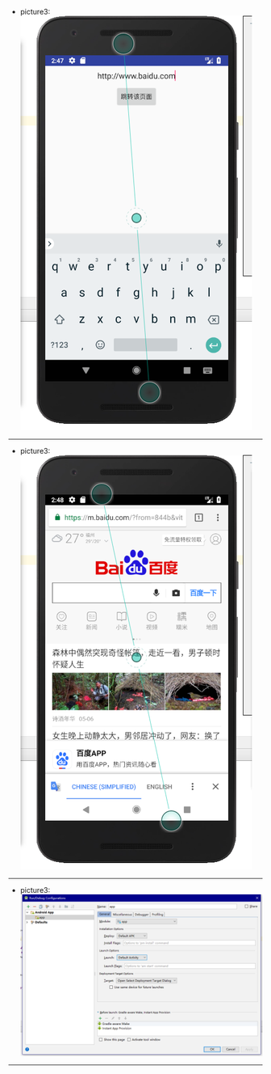 * picture3: ![image](https://github.com/dream2018seek/androidtest/blob/master/pictures/intent11.png)  
---------------------------------------------
* picture3: ![image](https://github.com/dream2018seek/androidtest/blob/master/pictures/intent12.png)  
---------------------------------------------
* picture3: ![image](https://github.com/dream2018seek/androidtest/blob/master/pictures/intent13.png)  
---------------------------------------------
